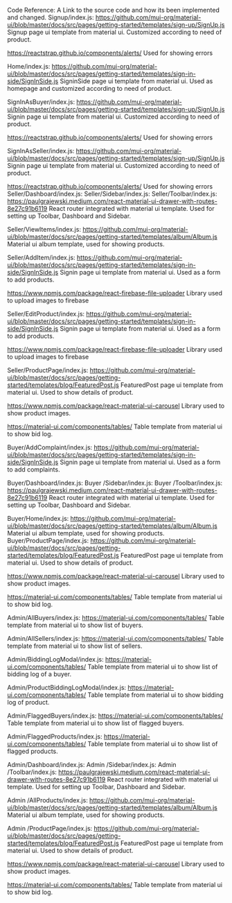 Code Reference: A Link to the source code and how its been implemented and changed.
Signup/index.js:
https://github.com/mui-org/material-ui/blob/master/docs/src/pages/getting-started/templates/sign-up/SignUp.js
Signup page ui template from material ui. Customized according to need of product.

https://reactstrap.github.io/components/alerts/
Used for showing errors

Home/index.js:
https://github.com/mui-org/material-ui/blob/master/docs/src/pages/getting-started/templates/sign-in-side/SignInSide.js
SigninSide page ui template from material ui. Used as homepage and customized according to need of product.

SignInAsBuyer/index.js:
https://github.com/mui-org/material-ui/blob/master/docs/src/pages/getting-started/templates/sign-up/SignUp.js
Signin page ui template from material ui. Customized according to need of product.

https://reactstrap.github.io/components/alerts/
Used for showing errors

SignInAsSeller/index.js:
https://github.com/mui-org/material-ui/blob/master/docs/src/pages/getting-started/templates/sign-up/SignUp.js
Signin page ui template from material ui. Customized according to need of product.

https://reactstrap.github.io/components/alerts/
Used for showing errors
Seller/Dashboard/index.js:
Seller/Sidebar/index.js:
Seller/Toolbar/index.js:
https://paulgrajewski.medium.com/react-material-ui-drawer-with-routes-8e27c91b6119
React router integrated with material ui template. Used for setting up Toolbar, Dashboard and Sidebar.

Seller/ViewItems/index.js:
https://github.com/mui-org/material-ui/blob/master/docs/src/pages/getting-started/templates/album/Album.js
Material ui album template, used for showing products.

Seller/AddItem/index.js:
https://github.com/mui-org/material-ui/blob/master/docs/src/pages/getting-started/templates/sign-in-side/SignInSide.js
Signin page ui template from material ui. Used as a form to add products.

https://www.npmjs.com/package/react-firebase-file-uploader
Library used to upload images to firebase

Seller/EditProduct/index.js:
https://github.com/mui-org/material-ui/blob/master/docs/src/pages/getting-started/templates/sign-in-side/SignInSide.js
Signin page ui template from material ui. Used as a form to add products.

https://www.npmjs.com/package/react-firebase-file-uploader
Library used to upload images to firebase


Seller/ProductPage/index.js:
https://github.com/mui-org/material-ui/blob/master/docs/src/pages/getting-started/templates/blog/FeaturedPost.js
FeaturedPost page ui template from material ui. Used to show details of product.

https://www.npmjs.com/package/react-material-ui-carousel
Library used to show product images.

https://material-ui.com/components/tables/
Table template from material ui to show bid log.


Buyer/AddComplaint/index.js:
https://github.com/mui-org/material-ui/blob/master/docs/src/pages/getting-started/templates/sign-in-side/SignInSide.js
Signin page ui template from material ui. Used as a form to add complaints.

Buyer/Dashboard/index.js:
Buyer /Sidebar/index.js:
Buyer /Toolbar/index.js:
https://paulgrajewski.medium.com/react-material-ui-drawer-with-routes-8e27c91b6119
React router integrated with material ui template. Used for setting up Toolbar, Dashboard and Sidebar.

Buyer/Home/index.js:
https://github.com/mui-org/material-ui/blob/master/docs/src/pages/getting-started/templates/album/Album.js
Material ui album template, used for showing products.
Buyer/ProductPage/index.js:
https://github.com/mui-org/material-ui/blob/master/docs/src/pages/getting-started/templates/blog/FeaturedPost.js
FeaturedPost page ui template from material ui. Used to show details of product.

https://www.npmjs.com/package/react-material-ui-carousel
Library used to show product images.

https://material-ui.com/components/tables/
Table template from material ui to show bid log.

Admin/AllBuyers/index.js:
https://material-ui.com/components/tables/
Table template from material ui to show list of buyers.

Admin/AllSellers/index.js:
https://material-ui.com/components/tables/
Table template from material ui to show list of sellers.

Admin/BiddingLogModal/index.js:
https://material-ui.com/components/tables/
Table template from material ui to show list of bidding log of a buyer.

Admin/ProductBiddingLogModal/index.js:
https://material-ui.com/components/tables/
Table template from material ui to show bidding log of product.


Admin/FlaggedBuyers/index.js:
https://material-ui.com/components/tables/
Table template from material ui to show list of flagged buyers.

Admin/FlaggedProducts/index.js:
https://material-ui.com/components/tables/
Table template from material ui to show list of flagged products.

Admin/Dashboard/index.js:
Admin /Sidebar/index.js:
Admin /Toolbar/index.js:
https://paulgrajewski.medium.com/react-material-ui-drawer-with-routes-8e27c91b6119
React router integrated with material ui template. Used for setting up Toolbar, Dashboard and Sidebar.

Admin /AllProducts/index.js:
https://github.com/mui-org/material-ui/blob/master/docs/src/pages/getting-started/templates/album/Album.js
Material ui album template, used for showing products.


Admin /ProductPage/index.js:
https://github.com/mui-org/material-ui/blob/master/docs/src/pages/getting-started/templates/blog/FeaturedPost.js
FeaturedPost page ui template from material ui. Used to show details of product.


https://www.npmjs.com/package/react-material-ui-carousel
Library used to show product images.


https://material-ui.com/components/tables/
Table template from material ui to show bid log.



































